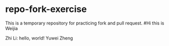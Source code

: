 # repo-fork-exercise
This is a temporary repository for practicing fork and pull request.
#Hi this is Weijia


Zhi Li: hello, world!
Yuwei Zheng
